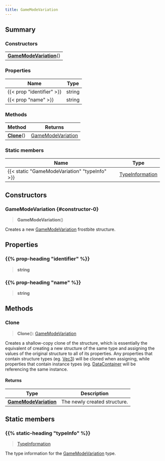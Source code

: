 ```yaml
---
title: GameModeVariation
---
```



## Summary
### Constructors
| |
| ----------- |
| **[GameModeVariation](#constructor-0)**() |

### Properties
| Name | Type |
| ---- | ---- |
| {{< prop "identifier" >}} | string |
| {{< prop "name" >}} | string |

### Methods
| Method | Returns |
| ------ | ---- |
| **[Clone](#clone)**() | [GameModeVariation](/vext/ref/fb/gamemodevariation) |

### Static members
| Name | Type |
| ---- | ---- |
| {{< static "GameModeVariation" "typeInfo" >}} | [TypeInformation](/vext/ref/shared/class/typeinformation) |

## Constructors
### GameModeVariation {#constructor-0}
> **GameModeVariation**()

Creates a new [GameModeVariation](/vext/ref/fb/gamemodevariation) frostbite structure.

## Properties
### {{% prop-heading "identifier" %}}
> **string**

### {{% prop-heading "name" %}}
> **string**

## Methods
### Clone
> **Clone**(): [GameModeVariation](/vext/ref/fb/gamemodevariation)

Creates a shallow-copy clone of the structure, which is essentially the equivalent of creating a new structure of the same type and assigning the values of the original structure to all of its properties. Any properties that contain structure types (eg. [Vec3](/vext/ref/shared/class/vec3)) will be cloned when assigning, while properties that contain instance types (eg. [DataContainer](/vext/ref/shared/class/datacontainer) will be referencing the same instance.

#### Returns
| Type | Description |
| ---- | ----------- |
| **[GameModeVariation](/vext/ref/fb/gamemodevariation)** | The newly created structure. |

## Static members
### {{% static-heading "typeInfo" %}}
> [TypeInformation](/vext/ref/shared/class/typeinformation)

The type information for the [GameModeVariation](/vext/ref/fb/gamemodevariation) type.

